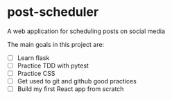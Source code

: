 # post-scheduler
A web application for scheduling posts on social media

The main goals in this project are:
- [ ] Learn flask  
- [ ] Practice TDD with pytest
- [ ] Practice CSS  
- [ ] Get used to git and github good practices  
- [ ] Build my first React app from scratch  
